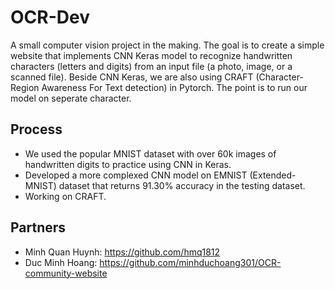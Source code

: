 # OCR-Dev
A small computer vision project in the making. The goal is to create a simple website that implements CNN Keras model to recognize handwritten characters (letters and digits) from an input file (a photo, image, or a scanned file). Beside CNN Keras, we are also using CRAFT (Character-Region Awareness For Text detection) in Pytorch. The point is to run our model on seperate character. 

## Process
- We used the popular MNIST dataset with over 60k images of handwritten digits to practice using CNN in Keras. 
- Developed a more complexed CNN model on EMNIST (Extended-MNIST) dataset that returns 91.30% accuracy in the testing dataset.
- Working on CRAFT. 

## Partners 
- Minh Quan Huynh: https://github.com/hmq1812
- Duc Minh Hoang: https://github.com/minhduchoang301/OCR-community-website

